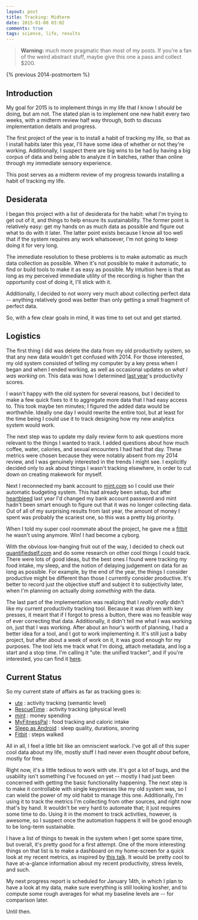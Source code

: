 ```yaml
---
layout: post
title: Tracking: Midterm
date: 2015-01-08 03:02
comments: true
tags: science, life, results
---
```


> **Warning:** much more pragmatic than most of my posts. If you're a fan of the
> weird abstract stuff, maybe give this one a pass and collect $200.

{% previous 2014-postmortem %}

## Introduction

My goal for 2015 is to implement things in my life that I know I *should* be
doing, but am not. The stated plan is to implement one new habit every two
weeks, with a midterm review half way through, both to discuss implementation
details and progress.

The first project of the year is to install a habit of tracking my life, so that
as I install habits later this year, I'll have some idea of whether or not
they're working. Additionally, I suspect there are big wins to be had by having
a big corpus of data and being able to analyze it in batches, rather than online
through my immediate sensory experience.

This post serves as a midterm review of my progress towards installing a habit
of tracking my life.

<!--more-->



## Desiderata

I began this project with a list of desiderata for the habit: what I'm trying to
get out of it, and things to help ensure its sustainability. The former point is
relatively easy: get my hands on as much data as possible and figure out what to
do with it later. The latter point exists because I know all too well that if
the system requires any work whatsoever, I'm not going to keep doing it for very
long.

The immediate resolution to these problems is to make automatic as much data
collection as possible. When it's not possible to make it automatic, to find or
build tools to make it as easy as possible. My intuition here is that as long as
my perceived immediate utility of the recording is higher than the opportunity
cost of doing it, I'll stick with it.

Additionally, I decided to not worry very much about collecting perfect data --
anything relatively good was better than only getting a small fragment of
perfect data.

So, with a few clear goals in mind, it was time to set out and get started.



## Logistics

The first thing I did was delete the data from my old productivity system, so
that any new data wouldn't get confused with 2014. For those interested, my old
system consisted of telling my computer by a key press when I began and when I
ended working, as well as occasional updates on *what I was working on*. This
data was how I determined [last year][2014]'s productivity scores.

I wasn't happy with the old system for several reasons, but I decided to make a
few quick fixes to it to aggregate more data that I had easy access to. This
took maybe ten minutes; I figured the added data would be worthwhile. Ideally
one day I would rewrite the entire tool, but at least for the time being I could
use it to track designing how my new analytics system would work.

The next step was to update my daily review form to ask questions more relevant
to the things I wanted to track. I added questions about how much coffee, water,
calories, and sexual encounters I had had that day. These metrics were chosen
because they were notably absent from my 2014 review, and I was genuinely
interested in the trends I might see.  I explicitly decided only to ask about
things I wasn't tracking elsewhere, in order to cut down on creating makework
for myself.

Next I reconnected my bank account to [mint.com][mint] so I could use their
automatic budgeting system. This had already been setup, but after [heartbleed]
last year I'd changed my bank account password and mint hadn't been smart enough
to figure out that it was no longer collecting data. Out of all of my surprising
results from last year, the amount of money I spent was probably the scariest
one, so this was a pretty big priority.

When I told my super cool roommate about the project, he gave me a [fitbit] he
wasn't using anymore. Win! I had become a cyborg.

With the obvious low-hanging fruit out of the way, I decided to check out
[quantifiedself.com][qs] and do some research on other cool things I could
track. There were lots of good ideas, but the best ones I found were tracking my
food intake, my sleep, and the notion of delaying judgement on data for as long
as possible. For example, by the end of the year, the things I consider
productive might be different than those I currently consider productive. It's
better to record just the objective stuff and subject it to subjectivity later,
when I'm planning on actually *doing something* with the data.

The last part of the implementation was realizing that I *really really* didn't
like my current productivity tracking tool. Because it was driven with key
presses, it meant that if I forgot to press a button, there was no feasible way
of ever correcting that data. Additionally, it didn't tell me what I was working
on, just that I was working. After about an hour's worth of planning, I had a
better idea for a tool, and I got to work implementing it. It's still just a
baby project, but after about a week of work on it, it was good enough for my
purposes. The tool lets me track what I'm doing, attach metadata, and log a
start and a stop time. I'm calling it "ute: the unified tracker", and if you're
interested, you can find it [here][ute].

[mint]: http://mint.com
[2014]: http://sandymaguire.me/blog/2014-postmortem/
[heartbleed]: http://en.wikipedia.org/wiki/Heartbleed
[ute]: https://github.com/Paamayim/ute
[qs]: http://quantifiedself.com



## Current Status

So my current state of affairs as far as tracking goes is:

* [ute] : activity tracking (semantic level)
* [RescueTime] : activity tracking (physical level)
* [mint] : money spending
* [MyFitnessPal] : food tracking and caloric intake
* [Sleep as Android][sleep] : sleep quality, durations, snoring
* [Fitbit][fitbit] : steps walked

All in all, I feel a little bit like an omniscient warlock. I've got all of this
super cool data about my life, mostly stuff I had never even *thought about*
before, mostly for free.

Right now, it's a little tedious to work with ute. It's got a lot of bugs, and
the usability isn't something I've focused on yet -- mostly I had just been
concerned with getting the basic functionality happening. The next step is to
make it controllable with single keypresses like my old system was, so I can
wield the power of my old habit to manage this one. Additionally, I'm using it
to track the metrics I'm collecting from other sources, and right now that's by
hand. It wouldn't be very hard to automate that; it just requires some time to
do. Using it in the moment to track activities, however, is awesome, so I
suspect once the automation happens it will be good enough to be long-term
sustainable.

I have a list of things to tweak in the system when I get some spare time, but
overall, it's pretty good for a first attempt. One of the more interesting
things on that list is to make a dashboard on my home-screen for a quick look at
my recent metrics, as inspired by [this talk][own-os]. It would be pretty cool
to have at-a-glance information about my recent productivity, stress levels, and
such.

My next progress report is scheduled for January 14th, in which I plan to have a
look at my data, make sure everything is still looking kosher, and to compute
some rough averages for what my baseline levels are -- for comparison later.

Until then.

[RescueTime]: https://www.rescuetime.com/
[MyFitnessPal]: http://www.myfitnesspal.com/
[sleep]: https://play.google.com/store/apps/details?id=com.urbandroid.sleep&hl=en
[own-os]: http://quantifiedself.com/2014/12/david-joerg-building-personal-operating-system/
[fitbit]: http://www.fitbit.com/

